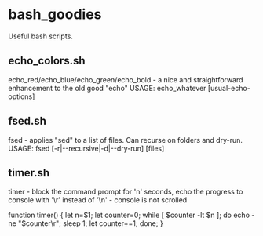# bash_goodies
Useful bash scripts.

echo_colors.sh
--------------
echo_red/echo_blue/echo_green/echo_bold - a nice and straightforward enhancement to the old good "echo"
USAGE: echo_whatever [usual-echo-options]

fsed.sh
-------
fsed - applies "sed" to a list of files. Can recurse on folders and dry-run.
USAGE: fsed <usual-sed-options> [-r|--recursive|-d|--dry-run] [files]

timer.sh
-------------
timer - block the command prompt for 'n' seconds, echo the progress to console with '\r' instead of '\n' - console is not scrolled

function timer() { let n=$1; let counter=0; while [ $counter -lt $n ]; do echo -ne "$counter\r"; sleep 1; let counter+=1; done; }

